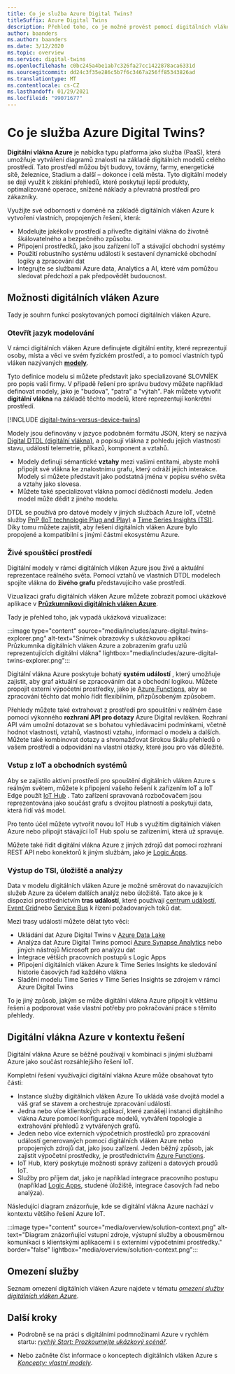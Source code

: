 ```yaml
---
title: Co je služba Azure Digital Twins?
titleSuffix: Azure Digital Twins
description: Přehled toho, co je možné provést pomocí digitálních vláken Azure
author: baanders
ms.author: baanders
ms.date: 3/12/2020
ms.topic: overview
ms.service: digital-twins
ms.openlocfilehash: c0bc245a4be1ab7c326fa27cc1422878aca6331d
ms.sourcegitcommit: dd24c3f35e286c5b7f6c3467a256ff85343826ad
ms.translationtype: MT
ms.contentlocale: cs-CZ
ms.lasthandoff: 01/29/2021
ms.locfileid: "99071677"
---
```

# <a name="what-is-azure-digital-twins"></a>Co je služba Azure Digital Twins?

**Digitální vlákna Azure** je nabídka typu platforma jako služba (PaaS), která umožňuje vytváření diagramů znalostí na základě digitálních modelů celého prostředí. Tato prostředí můžou být budovy, továrny, farmy, energetické sítě, železnice, Stadium a další – dokonce i celá města. Tyto digitální modely se dají využít k získání přehledů, které poskytují lepší produkty, optimalizované operace, snížené náklady a převratná prostředí pro zákazníky.

Využijte své odbornosti v doméně na základě digitálních vláken Azure k vytvoření vlastních, propojených řešení, která:
* Modelujte jakékoliv prostředí a přiveďte digitální vlákna do životně škálovatelného a bezpečného způsobu.
* Připojení prostředků, jako jsou zařízení IoT a stávající obchodní systémy
* Použití robustního systému událostí k sestavení dynamické obchodní logiky a zpracování dat
* Integrujte se službami Azure data, Analytics a AI, které vám pomůžou sledovat předchozí a pak předpovědět budoucnost.

## <a name="azure-digital-twins-capabilities"></a>Možnosti digitálních vláken Azure

Tady je souhrn funkcí poskytovaných pomocí digitálních vláken Azure.

### <a name="open-modeling-language"></a>Otevřít jazyk modelování

V rámci digitálních vláken Azure definujete digitální entity, které reprezentují osoby, místa a věci ve svém fyzickém prostředí, a to pomocí vlastních typů vláken nazývaných [**modely**](concepts-models.md). 

Tyto definice modelu si můžete představit jako specializované SLOVNÍEK pro popis vaší firmy. V případě řešení pro správu budovy můžete například definovat modely, jako je "budova", "patra" a "výtah". Pak můžete vytvořit **digitální vlákna** na základě těchto modelů, které reprezentují konkrétní prostředí.

[!INCLUDE [digital-twins-versus-device-twins](../../includes/digital-twins-versus-device-twins.md)]

Modely jsou definovány v jazyce podobném formátu JSON, který se nazývá [Digital DTDL (digitální vlákna)](https://github.com/Azure/opendigitaltwins-dtdl/blob/master/DTDL/v2/dtdlv2.md), a popisují vlákna z pohledu jejich vlastností stavu, událostí telemetrie, příkazů, komponent a vztahů.
* Modely definují sémantické **vztahy** mezi vašimi entitami, abyste mohli připojit své vlákna ke znalostnímu grafu, který odráží jejich interakce. Modely si můžete představit jako podstatná jména v popisu svého světa a vztahy jako slovesa.
* Můžete také specializovat vlákna pomocí dědičnosti modelu. Jeden model může dědit z jiného modelu.

DTDL se používá pro datové modely v jiných službách Azure IoT, včetně služby [PnP (IoT technologie Plug and Play)](../iot-pnp/overview-iot-plug-and-play.md) a [Time Series Insights (TSI)](../time-series-insights/overview-what-is-tsi.md). Díky tomu můžete zajistit, aby řešení digitálních vláken Azure bylo propojené a kompatibilní s jinými částmi ekosystému Azure.

### <a name="live-execution-environment"></a>Živé spouštěcí prostředí

Digitální modely v rámci digitálních vláken Azure jsou živé a aktuální reprezentace reálného světa. Pomocí vztahů ve vlastních DTDL modelech spojíte vlákna do **živého grafu** představujícího vaše prostředí.

Vizualizaci grafu digitálních vláken Azure můžete zobrazit pomocí ukázkové aplikace v [**Průzkumníkovi digitálních vláken Azure**](/samples/azure-samples/digital-twins-explorer/digital-twins-explorer/).

Tady je přehled toho, jak vypadá ukázková vizualizace:

:::image type="content" source="media/includes/azure-digital-twins-explorer.png" alt-text="Snímek obrazovky s ukázkovou aplikací Průzkumníka digitálních vláken Azure a zobrazením grafu uzlů reprezentujících digitální vlákna" lightbox="media/includes/azure-digital-twins-explorer.png":::

Digitální vlákna Azure poskytuje bohatý **systém událostí** , který umožňuje zajistit, aby graf aktuální se zpracováním dat a obchodní logikou. Můžete propojit externí výpočetní prostředky, jako je [Azure Functions](../azure-functions/functions-overview.md), aby se zpracování těchto dat mohlo řídit flexibilním, přizpůsobeným způsobem.

Přehledy můžete také extrahovat z prostředí pro spouštění v reálném čase pomocí výkonného **rozhraní API pro dotazy** Azure Digital revláken. Rozhraní API vám umožní dotazovat se s bohatou vyhledávacími podmínkami, včetně hodnot vlastností, vztahů, vlastností vztahu, informací o modelu a dalších. Můžete také kombinovat dotazy a shromažďovat širokou škálu přehledů o vašem prostředí a odpovídání na vlastní otázky, které jsou pro vás důležité.

### <a name="input-from-iot-and-business-systems"></a>Vstup z IoT a obchodních systémů

Aby se zajistilo aktivní prostředí pro spouštění digitálních vláken Azure s reálným světem, můžete k připojení vašeho řešení k zařízením IoT a IoT Edge použít [IoT Hub](../iot-hub/about-iot-hub.md) . Tato zařízení spravovaná rozbočovačem jsou reprezentována jako součást grafu s dvojitou platností a poskytují data, která řídí váš model.

Pro tento účel můžete vytvořit novou IoT Hub s využitím digitálních vláken Azure nebo připojit stávající IoT Hub spolu se zařízeními, která už spravuje.

Můžete také řídit digitální vlákna Azure z jiných zdrojů dat pomocí rozhraní REST API nebo konektorů k jiným službám, jako je [Logic Apps](../logic-apps/logic-apps-overview.md).

### <a name="output-to-tsi-storage-and-analytics"></a>Výstup do TSI, úložiště a analýzy

Data v modelu digitálních vláken Azure je možné směrovat do navazujících služeb Azure za účelem dalších analýz nebo úložiště. Tato akce je k dispozici prostřednictvím **tras událostí**, které používají [centrum událostí](../event-hubs/event-hubs-about.md), [Event Grid](../event-grid/overview.md)nebo [Service Bus](../service-bus-messaging/service-bus-messaging-overview.md) k řízení požadovaných toků dat.

Mezi trasy událostí můžete dělat tyto věci:
* Ukládání dat Azure Digital Twins v [Azure Data Lake](../storage/blobs/data-lake-storage-introduction.md)
* Analýza dat Azure Digital Twins pomocí [Azure Synapse Analytics](../synapse-analytics/sql-data-warehouse/sql-data-warehouse-overview-what-is.md) nebo jiných nástrojů Microsoft pro analýzu dat
* Integrace větších pracovních postupů s Logic Apps
* Připojení digitálních vláken Azure k Time Series Insights ke sledování historie časových řad každého vlákna
* Sladění modelu Time Series v Time Series Insights se zdrojem v rámci Azure Digital Twins

To je jiný způsob, jakým se může digitální vlákna Azure připojit k většímu řešení a podporovat vaše vlastní potřeby pro pokračování práce s těmito přehledy.

## <a name="azure-digital-twins-in-a-solution-context"></a>Digitální vlákna Azure v kontextu řešení

Digitální vlákna Azure se běžně používají v kombinaci s jinými službami Azure jako součást rozsáhlejšího řešení IoT. 

Kompletní řešení využívající digitální vlákna Azure může obsahovat tyto části:
* Instance služby digitálních vláken Azure To ukládá vaše dvojitá model a váš graf se stavem a orchestruje zpracování událostí.
* Jedna nebo více klientských aplikací, které zanášejí instanci digitálního vlákna Azure pomocí konfigurace modelů, vytváření topologie a extrahování přehledů z vytvářených grafů.
* Jeden nebo více externích výpočetních prostředků pro zpracování událostí generovaných pomocí digitálních vláken Azure nebo propojených zdrojů dat, jako jsou zařízení. Jeden běžný způsob, jak zajistit výpočetní prostředky, je prostřednictvím [Azure Functions](../azure-functions/functions-overview.md).
* IoT Hub, který poskytuje možnosti správy zařízení a datových proudů IoT.
* Služby pro příjem dat, jako je například integrace pracovního postupu (například [Logic Apps](../logic-apps/logic-apps-overview.md), studené úložiště, integrace časových řad nebo analýza).

Následující diagram znázorňuje, kde se digitální vlákna Azure nachází v kontextu většího řešení Azure IoT.

:::image type="content" source="media/overview/solution-context.png" alt-text="Diagram znázorňující vstupní zdroje, výstupní služby a obousměrnou komunikaci s klientskými aplikacemi i s externími výpočetními prostředky." border="false" lightbox="media/overview/solution-context.png":::

## <a name="service-limits"></a>Omezení služby

Seznam omezení digitálních vláken Azure najdete v tématu [*omezení služby digitálních vláken Azure*](reference-service-limits.md).

## <a name="next-steps"></a>Další kroky

* Podrobně se na práci s digitálními podmnožinami Azure v rychlém startu: [*rychlý Start: Prozkoumejte ukázkový scénář*](quickstart-adt-explorer.md).

* Nebo začněte číst informace o konceptech digitálních vláken Azure s [*Koncepty: vlastní modely*](concepts-models.md).